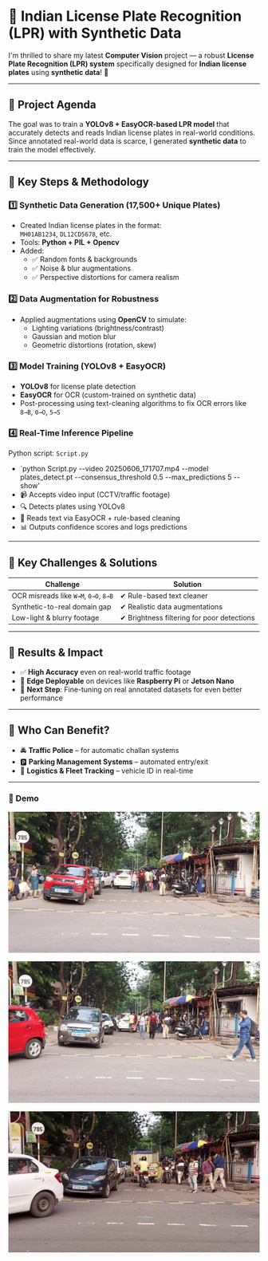 # 🚀 Indian License Plate Recognition (LPR) with Synthetic Data

I'm thrilled to share my latest **Computer Vision** project — a robust **License Plate Recognition (LPR) system** specifically designed for **Indian license plates** using **synthetic data**! 🎯

---

## 🔹 Project Agenda

The goal was to train a **YOLOv8 + EasyOCR-based LPR model** that accurately detects and reads Indian license plates in real-world conditions. Since annotated real-world data is scarce, I generated **synthetic data** to train the model effectively.

---

## 🔹 Key Steps & Methodology

### 1️⃣ Synthetic Data Generation (17,500+ Unique Plates)
- Created Indian license plates in the format:  
  `MH01AB1234`, `DL12CD5678`, etc.
- Tools: **Python + PIL + Opencv**
- Added:
  - ✅ Random fonts & backgrounds  
  - ✅ Noise & blur augmentations  
  - ✅ Perspective distortions for camera realism  

### 2️⃣ Data Augmentation for Robustness
- Applied augmentations using **OpenCV** to simulate:
  - Lighting variations (brightness/contrast)
  - Gaussian and motion blur
  - Geometric distortions (rotation, skew)

### 3️⃣ Model Training (YOLOv8 + EasyOCR)
- **YOLOv8** for license plate detection
- **EasyOCR** for OCR (custom-trained on synthetic data)
- Post-processing using text-cleaning algorithms to fix OCR errors like `8→B`, `0→O`, `5→S`

### 4️⃣ Real-Time Inference Pipeline
Python script: `Script.py`

- `python Script.py --video 20250606_171707.mp4 --model plates_detect.pt --consensus_threshold 0.5 --max_predictions 5 --show'
- 📹 Accepts video input (CCTV/traffic footage)  
- 🔍 Detects plates using YOLOv8  
- 📖 Reads text via EasyOCR + rule-based cleaning  
- 📊 Outputs confidence scores and logs predictions

---

## 🔹 Key Challenges & Solutions

| Challenge | Solution |
|----------|----------|
| OCR misreads like `W→M`, `0→O`, `8→B` | ✔ Rule-based text cleaner |
| Synthetic-to-real domain gap | ✔ Realistic data augmentations |
| Low-light & blurry footage | ✔ Brightness filtering for poor detections |

---

## 🔹 Results & Impact

- ✅ **High Accuracy** even on real-world traffic footage
- 🚀 **Edge Deployable** on devices like **Raspberry Pi** or **Jetson Nano**
- 🧪 **Next Step**: Fine-tuning on real annotated datasets for even better performance

---

## 🔹 Who Can Benefit?

- 🚔 **Traffic Police** – for automatic challan systems  
- 🅿️ **Parking Management Systems** – automated entry/exit  
- 🚚 **Logistics & Fleet Tracking** – vehicle ID in real-time  

---

### 📸 Demo
![Fig-1](./detection_frames/frame_20250627_123456_869038_ID1_WB08P9312.jpg) 


![Fig-2](./detection_frames/frame_20250627_123502_244318_ID2_WB26BK6451.jpg) 


![Fig-3](./detection_frames/frame_20250627_123543_007096_ID26_UP53BJ3634.jpg) 


